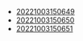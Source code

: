 - [20221003150649](/zet/20221003150649/README.md)
- [20221003150650](/zet/20221003150650/README.md)
- [20221003150651](/zet/20221003150651/README.md)
